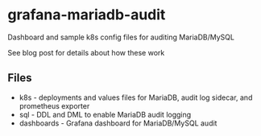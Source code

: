 # grafana-mariadb-audit
Dashboard and sample k8s config files for auditing MariaDB/MySQL

See blog post for details about how these work

Files
---
* k8s - deployments and values files for MariaDB, audit log sidecar, and prometheus exporter
* sql - DDL and DML to enable MariaDB audit logging
* dashboards - Grafana dashboard for MariaDB/MySQL audit
